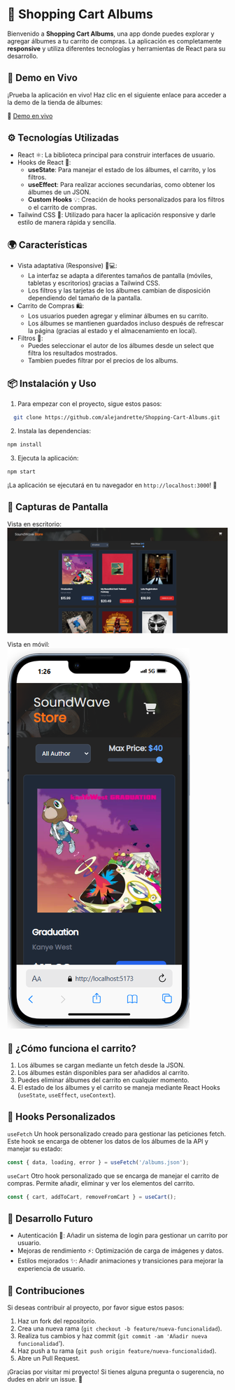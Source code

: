 # 🛒 Shopping Cart Albums

Bienvenido a **Shopping Cart Albums**, una app donde puedes explorar y agregar álbumes a tu carrito de compras. La aplicación es completamente **responsive** y utiliza diferentes tecnologías y herramientas de React para su desarrollo.

## 🚀 Demo en Vivo

¡Prueba la aplicación en vivo! Haz clic en el siguiente enlace para acceder a la demo de la tienda de álbumes:

🔗 <a href="https://soundwavestore.netlify.app/" target="_blank" title="Demo en vivo">Demo en vivo</a>

## ⚙️ Tecnologías Utilizadas

- React ⚛️: La biblioteca principal para construir interfaces de usuario.
- Hooks de React 🔑:
  - **useState**: Para manejar el estado de los álbumes, el carrito, y los filtros.
  - **useEffect**: Para realizar acciones secundarias, como obtener los álbumes de un JSON.
  - **Custom Hooks** 💡: Creación de hooks personalizados para los filtros o el carrito de compras.
- Tailwind CSS 🎨: Utilizado para hacer la aplicación responsive y darle estilo de manera rápida y sencilla.

## 🌍 Características

- Vista adaptativa (Responsive) 📱💻:
  - La interfaz se adapta a diferentes tamaños de pantalla (móviles, tabletas y escritorios) gracias a Tailwind CSS.
  - Los filtros y las tarjetas de los álbumes cambian de disposición dependiendo del tamaño de la pantalla.
- Carrito de Compras 🛍️:
  - Los usuarios pueden agregar y eliminar álbumes en su carrito.
  - Los álbumes se mantienen guardados incluso después de refrescar la página (gracias al estado y el almacenamiento en local).
- Filtros 🎤:
  - Puedes seleccionar el autor de los álbumes desde un select que filtra los resultados mostrados.
  - Tambien puedes filtrar por el precios de los albums.

## 📦 Instalación y Uso

1. Para empezar con el proyecto, sigue estos pasos:

```bash
  git clone https://github.com/alejandrette/Shopping-Cart-Albums.git
```

2. Instala las dependencias:

```bash
npm install
```

3. Ejecuta la aplicación:

```bash
npm start
```

¡La aplicación se ejecutará en tu navegador en `http://localhost:3000`! 🚀

## 📱 Capturas de Pantalla

Vista en escritorio:
![alt text](./public/image-2.png)

Vista en móvil:
![alt text](./public/image-3.png)

## 📑 ¿Cómo funciona el carrito?

1. Los álbumes se cargan mediante un fetch desde la JSON.
2. Los álbumes están disponibles para ser añadidos al carrito.
3. Puedes eliminar álbumes del carrito en cualquier momento.
4. El estado de los álbumes y el carrito se maneja mediante React Hooks (`useState`, `useEffect`, `useContext`).

## 🧰 Hooks Personalizados

`useFetch`
Un hook personalizado creado para gestionar las peticiones fetch. Este hook se encarga de obtener los datos de los álbumes de la API y manejar su estado:

```js
const { data, loading, error } = useFetch('/albums.json');
```

`useCart`
Otro hook personalizado que se encarga de manejar el carrito de compras. Permite añadir, eliminar y ver los elementos del carrito.

```js
const { cart, addToCart, removeFromCart } = useCart();
```

## 🚀 Desarrollo Futuro

- Autenticación 🔑: Añadir un sistema de login para gestionar un carrito por usuario.
- Mejoras de rendimiento ⚡: Optimización de carga de imágenes y datos.
- Estilos mejorados ✨: Añadir animaciones y transiciones para mejorar la experiencia de usuario.

## 👥 Contribuciones

Si deseas contribuir al proyecto, por favor sigue estos pasos:

1. Haz un fork del repositorio.
2. Crea una nueva rama (`git checkout -b feature/nueva-funcionalidad`).
3. Realiza tus cambios y haz commit (`git commit -am 'Añadir nueva funcionalidad`').
4. Haz push a tu rama (`git push origin feature/nueva-funcionalidad`).
5. Abre un Pull Request.

¡Gracias por visitar mi proyecto! Si tienes alguna pregunta o sugerencia, no dudes en abrir un issue. 💬